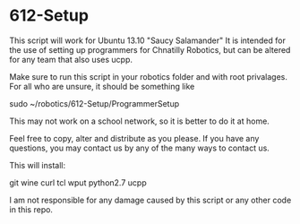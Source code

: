 612-Setup
=========

This script will work for Ubuntu 13.10 "Saucy Salamander"
It is intended for the use of setting up programmers for Chnatilly Robotics,
but can be altered for any team that also uses ucpp.

Make sure to run this script in your robotics folder and with root privalages.
For all who are unsure, it should be something like 

sudo ~/robotics/612-Setup/ProgrammerSetup

This may not work on a school network, so it is better to do it at home.

Feel free to copy, alter and distribute as you please. If you have any questions, you 
may contact us by any of the many ways to contact us. 

This will install:

git
wine
curl
tcl
wput
python2.7
ucpp


I am not responsible for any damage caused by this script or any other code in this repo.



